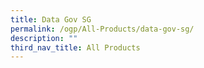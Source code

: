 ```yaml
---
title: Data Gov SG
permalink: /ogp/All-Products/data-gov-sg/
description: ""
third_nav_title: All Products
---
```

